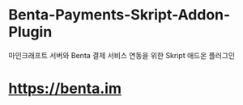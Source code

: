 # Benta-Payments-Skript-Addon-Plugin
마인크래프트 서버와 Benta 결제 서비스 연동을 위한 Skript 애드온 플러그인

# https://benta.im
